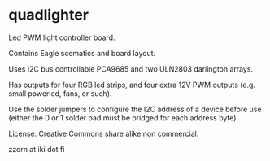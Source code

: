 quadlighter
===========

Led PWM light controller board.

Contains Eagle scematics and board layout.

Uses I2C bus controllable PCA9685 and two ULN2803 darlington arrays.

Has outputs for four RGB led strips, and four extra 12V PWM outputs (e.g. small powerled, fans, or such).

Use the solder jumpers to configure the I2C address of a device before use (either the 0 or 1 solder pad must be bridged for each address byte).


License: Creative Commons share alike non commercial.


zzorn at iki dot fi

